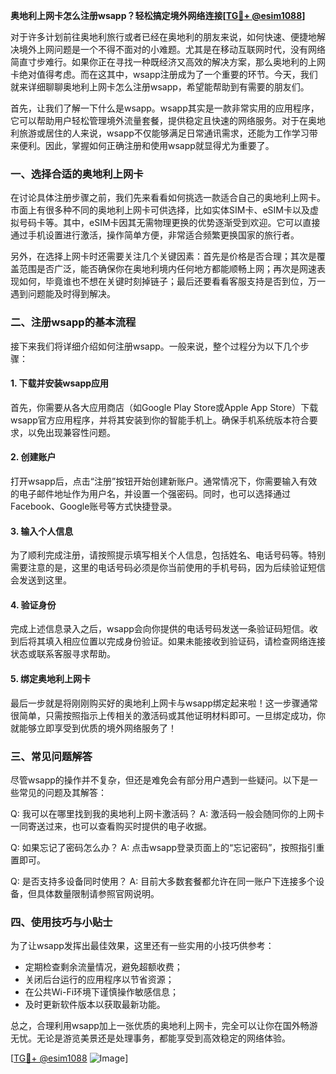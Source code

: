 **奥地利上网卡怎么注册wsapp？轻松搞定境外网络连接[[TG💪+ @esim1088](https://t.me/s/esim1088)]**

对于许多计划前往奥地利旅行或者已经在奥地利的朋友来说，如何快速、便捷地解决境外上网问题是一个不得不面对的小难题。尤其是在移动互联网时代，没有网络简直寸步难行。如果你正在寻找一种既经济又高效的解决方案，那么奥地利的上网卡绝对值得考虑。而在这其中，wsapp注册成为了一个重要的环节。今天，我们就来详细聊聊奥地利上网卡怎么注册wsapp，希望能帮助到有需要的朋友们。

首先，让我们了解一下什么是wsapp。wsapp其实是一款非常实用的应用程序，它可以帮助用户轻松管理境外流量套餐，提供稳定且快速的网络服务。对于在奥地利旅游或居住的人来说，wsapp不仅能够满足日常通讯需求，还能为工作学习带来便利。因此，掌握如何正确注册和使用wsapp就显得尤为重要了。

### 一、选择合适的奥地利上网卡

在讨论具体注册步骤之前，我们先来看看如何挑选一款适合自己的奥地利上网卡。市面上有很多种不同的奥地利上网卡可供选择，比如实体SIM卡、eSIM卡以及虚拟号码卡等。其中，eSIM卡因其无需物理更换的优势逐渐受到欢迎。它可以直接通过手机设置进行激活，操作简单方便，非常适合频繁更换国家的旅行者。

另外，在选择上网卡时还需要关注几个关键因素：首先是价格是否合理；其次是覆盖范围是否广泛，能否确保你在奥地利境内任何地方都能顺畅上网；再次是网速表现如何，毕竟谁也不想在关键时刻掉链子；最后还要看看客服支持是否到位，万一遇到问题能及时得到解决。

### 二、注册wsapp的基本流程

接下来我们将详细介绍如何注册wsapp。一般来说，整个过程分为以下几个步骤：

#### 1. 下载并安装wsapp应用
首先，你需要从各大应用商店（如Google Play Store或Apple App Store）下载wsapp官方应用程序，并将其安装到你的智能手机上。确保手机系统版本符合要求，以免出现兼容性问题。

#### 2. 创建账户
打开wsapp后，点击“注册”按钮开始创建新账户。通常情况下，你需要输入有效的电子邮件地址作为用户名，并设置一个强密码。同时，也可以选择通过Facebook、Google账号等方式快捷登录。

#### 3. 输入个人信息
为了顺利完成注册，请按照提示填写相关个人信息，包括姓名、电话号码等。特别需要注意的是，这里的电话号码必须是你当前使用的手机号码，因为后续验证短信会发送到这里。

#### 4. 验证身份
完成上述信息录入之后，wsapp会向你提供的电话号码发送一条验证码短信。收到后将其填入相应位置以完成身份验证。如果未能接收到验证码，请检查网络连接状态或联系客服寻求帮助。

#### 5. 绑定奥地利上网卡
最后一步就是将刚刚购买好的奥地利上网卡与wsapp绑定起来啦！这一步骤通常很简单，只需按照指示上传相关的激活码或其他证明材料即可。一旦绑定成功，你就能够立即享受到优质的境外网络服务了！

### 三、常见问题解答

尽管wsapp的操作并不复杂，但还是难免会有部分用户遇到一些疑问。以下是一些常见的问题及其解答：

Q: 我可以在哪里找到我的奥地利上网卡激活码？
A: 激活码一般会随同你的上网卡一同寄送过来，也可以查看购买时提供的电子收据。

Q: 如果忘记了密码怎么办？
A: 点击wsapp登录页面上的“忘记密码”，按照指引重置即可。

Q: 是否支持多设备同时使用？
A: 目前大多数套餐都允许在同一账户下连接多个设备，但具体数量限制请参照官网说明。

### 四、使用技巧与小贴士

为了让wsapp发挥出最佳效果，这里还有一些实用的小技巧供参考：
- 定期检查剩余流量情况，避免超额收费；
- 关闭后台运行的应用程序以节省资源；
- 在公共Wi-Fi环境下谨慎操作敏感信息；
- 及时更新软件版本以获取最新功能。

总之，合理利用wsapp加上一张优质的奥地利上网卡，完全可以让你在国外畅游无忧。无论是游览美景还是处理事务，都能享受到高效稳定的网络体验。

[[TG💪+ @esim1088](https://t.me/s/esim1088) ![Image](https://i.postimg.cc/4NQfJmqS/Snipaste-2025-05-13-00-14-12.png)]